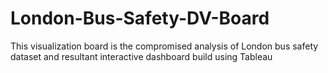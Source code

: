 # London-Bus-Safety-DV-Board
This visualization board is the compromised analysis of London bus safety dataset and resultant interactive dashboard build using Tableau
